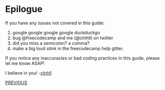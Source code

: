 # Epilogue

If you have any issues not covered in this guide:

1. google google google google duckduckgo
2. bug @freecodecamp and me (@clnhll) on twitter
3. did you miss a semicolon? a comma?
4. make a big loud stink in the freecodecamp help gitter.

If you notice any inaccuracies or bad coding practices in this guide, please let me know ASAP!

I believe in you! -[clnhll](https://github.com/clnhll)

[PREVIOUS](Angular-Angular-Bonus-SocketIO)
